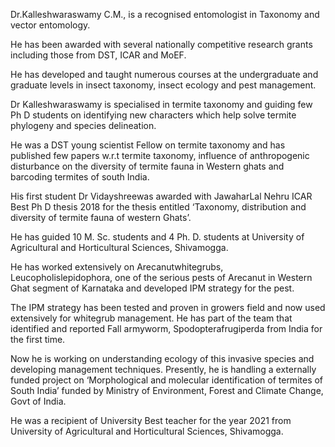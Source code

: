 
Dr.Kalleshwaraswamy C.M., is a recognised entomologist in Taxonomy and vector entomology.

He has been awarded with several nationally competitive research grants including those from DST, ICAR and MoEF.

He has developed and taught numerous courses at the undergraduate and graduate levels in insect taxonomy, insect ecology and pest management.

Dr Kalleshwaraswamy is specialised in termite taxonomy and guiding few Ph D students on identifying new characters which help solve termite phylogeny and species delineation.

He was a DST young scientist Fellow on termite taxonomy and has published few papers w.r.t termite taxonomy, influence of anthropogenic disturbance on the diversity of termite fauna in Western ghats and barcoding termites of south India.

His first student Dr Vidayshreewas awarded with JawaharLal Nehru ICAR Best Ph D thesis 2018 for the thesis entitled ‘Taxonomy, distribution and diversity of termite fauna of western Ghats’.

He has guided 10 M. Sc. students and 4 Ph. D. students at University of Agricultural and Horticultural Sciences, Shivamogga.

He has worked extensively on Arecanutwhitegrubs, Leucopholislepidophora, one of the serious pests of Arecanut in Western Ghat segment of Karnataka and developed IPM strategy for the pest.

The IPM strategy has been tested and proven in growers field and now used extensively for whitegrub management.
He has part of the team that identified and reported Fall armyworm, Spodopterafrugiperda from India for the first time.

Now he is working on understanding ecology of this invasive species and developing management techniques.
Presently, he is handling a externally funded project on ‘Morphological and molecular identification of termites of South India’ funded by Ministry of Environment, Forest and Climate Change, Govt of India.

He was a recipient of University Best teacher for the year 2021 from University of Agricultural and Horticultural Sciences, Shivamogga. 
